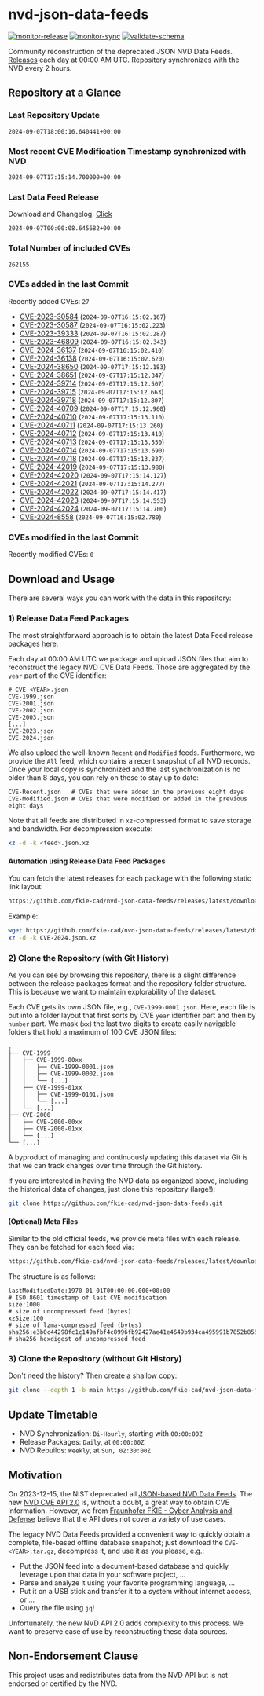 # nvd-json-data-feeds

[![monitor-release](https://github.com/fkie-cad/nvd-json-data-feeds/actions/workflows/monitor_release.yml/badge.svg)](https://github.com/fkie-cad/nvd-json-data-feeds/actions/workflows/monitor_release.yml)
[![monitor-sync](https://github.com/fkie-cad/nvd-json-data-feeds/actions/workflows/monitor_sync.yml/badge.svg)](https://github.com/fkie-cad/nvd-json-data-feeds/actions/workflows/monitor_sync.yml)
[![validate-schema](https://github.com/fkie-cad/nvd-json-data-feeds/actions/workflows/validate_schema.yml/badge.svg)](https://github.com/fkie-cad/nvd-json-data-feeds/actions/workflows/validate_schema.yml)

Community reconstruction of the deprecated JSON NVD Data Feeds.
[Releases](https://github.com/fkie-cad/nvd-json-data-feeds/releases/latest) each day at 00:00 AM UTC.
Repository synchronizes with the NVD every 2 hours.

## Repository at a Glance

### Last Repository Update

```plain
2024-09-07T18:00:16.640441+00:00
```

### Most recent CVE Modification Timestamp synchronized with NVD

```plain
2024-09-07T17:15:14.700000+00:00
```

### Last Data Feed Release

Download and Changelog: [Click](https://github.com/fkie-cad/nvd-json-data-feeds/releases/latest)

```plain
2024-09-07T00:00:08.645682+00:00
```

### Total Number of included CVEs

```plain
262155
```

### CVEs added in the last Commit

Recently added CVEs: `27`

- [CVE-2023-30584](CVE-2023/CVE-2023-305xx/CVE-2023-30584.json) (`2024-09-07T16:15:02.167`)
- [CVE-2023-30587](CVE-2023/CVE-2023-305xx/CVE-2023-30587.json) (`2024-09-07T16:15:02.223`)
- [CVE-2023-39333](CVE-2023/CVE-2023-393xx/CVE-2023-39333.json) (`2024-09-07T16:15:02.287`)
- [CVE-2023-46809](CVE-2023/CVE-2023-468xx/CVE-2023-46809.json) (`2024-09-07T16:15:02.343`)
- [CVE-2024-36137](CVE-2024/CVE-2024-361xx/CVE-2024-36137.json) (`2024-09-07T16:15:02.410`)
- [CVE-2024-36138](CVE-2024/CVE-2024-361xx/CVE-2024-36138.json) (`2024-09-07T16:15:02.620`)
- [CVE-2024-38650](CVE-2024/CVE-2024-386xx/CVE-2024-38650.json) (`2024-09-07T17:15:12.183`)
- [CVE-2024-38651](CVE-2024/CVE-2024-386xx/CVE-2024-38651.json) (`2024-09-07T17:15:12.347`)
- [CVE-2024-39714](CVE-2024/CVE-2024-397xx/CVE-2024-39714.json) (`2024-09-07T17:15:12.507`)
- [CVE-2024-39715](CVE-2024/CVE-2024-397xx/CVE-2024-39715.json) (`2024-09-07T17:15:12.663`)
- [CVE-2024-39718](CVE-2024/CVE-2024-397xx/CVE-2024-39718.json) (`2024-09-07T17:15:12.807`)
- [CVE-2024-40709](CVE-2024/CVE-2024-407xx/CVE-2024-40709.json) (`2024-09-07T17:15:12.960`)
- [CVE-2024-40710](CVE-2024/CVE-2024-407xx/CVE-2024-40710.json) (`2024-09-07T17:15:13.110`)
- [CVE-2024-40711](CVE-2024/CVE-2024-407xx/CVE-2024-40711.json) (`2024-09-07T17:15:13.260`)
- [CVE-2024-40712](CVE-2024/CVE-2024-407xx/CVE-2024-40712.json) (`2024-09-07T17:15:13.410`)
- [CVE-2024-40713](CVE-2024/CVE-2024-407xx/CVE-2024-40713.json) (`2024-09-07T17:15:13.550`)
- [CVE-2024-40714](CVE-2024/CVE-2024-407xx/CVE-2024-40714.json) (`2024-09-07T17:15:13.690`)
- [CVE-2024-40718](CVE-2024/CVE-2024-407xx/CVE-2024-40718.json) (`2024-09-07T17:15:13.837`)
- [CVE-2024-42019](CVE-2024/CVE-2024-420xx/CVE-2024-42019.json) (`2024-09-07T17:15:13.980`)
- [CVE-2024-42020](CVE-2024/CVE-2024-420xx/CVE-2024-42020.json) (`2024-09-07T17:15:14.127`)
- [CVE-2024-42021](CVE-2024/CVE-2024-420xx/CVE-2024-42021.json) (`2024-09-07T17:15:14.277`)
- [CVE-2024-42022](CVE-2024/CVE-2024-420xx/CVE-2024-42022.json) (`2024-09-07T17:15:14.417`)
- [CVE-2024-42023](CVE-2024/CVE-2024-420xx/CVE-2024-42023.json) (`2024-09-07T17:15:14.553`)
- [CVE-2024-42024](CVE-2024/CVE-2024-420xx/CVE-2024-42024.json) (`2024-09-07T17:15:14.700`)
- [CVE-2024-8558](CVE-2024/CVE-2024-85xx/CVE-2024-8558.json) (`2024-09-07T16:15:02.780`)


### CVEs modified in the last Commit

Recently modified CVEs: `0`



## Download and Usage

There are several ways you can work with the data in this repository:

### 1) Release Data Feed Packages

The most straightforward approach is to obtain the latest Data Feed release packages [here](https://github.com/fkie-cad/nvd-json-data-feeds/releases/latest).

Each day at 00:00 AM UTC we package and upload JSON files that aim to reconstruct the legacy NVD CVE Data Feeds.
Those are aggregated by the `year` part of the CVE identifier:

```
# CVE-<YEAR>.json
CVE-1999.json
CVE-2001.json
CVE-2002.json
CVE-2003.json
[...]
CVE-2023.json
CVE-2024.json
```

We also upload the well-known `Recent` and `Modified` feeds.
Furthermore, we provide the `All` feed, which contains a recent snapshot of all NVD records.
Once your local copy is synchronized and the last synchronization is no older than 8 days, you can rely on these to stay up to date:

```plain
CVE-Recent.json   # CVEs that were added in the previous eight days
CVE-Modified.json # CVEs that were modified or added in the previous eight days
```

Note that all feeds are distributed in `xz`-compressed format to save storage and bandwidth.
For decompression execute:

```sh
xz -d -k <feed>.json.xz
```

#### Automation using Release Data Feed Packages

You can fetch the latest releases for each package with the following static link layout:

```sh
https://github.com/fkie-cad/nvd-json-data-feeds/releases/latest/download/CVE-<YEAR>.json.xz
```

Example:

```sh
wget https://github.com/fkie-cad/nvd-json-data-feeds/releases/latest/download/CVE-2024.json.xz
xz -d -k CVE-2024.json.xz
```

### 2) Clone the Repository (with Git History)

As you can see by browsing this repository, there is a slight difference between the release packages format and the repository folder structure.
This is because we want to maintain explorability of the dataset.

Each CVE gets its own JSON file, e.g., `CVE-1999-0001.json`.
Here, each file is put into a folder layout that first sorts by CVE `year` identifier part and then by `number` part.
We mask (`xx`) the last two digits to create easily navigable folders that hold a maximum of 100 CVE JSON files:

```plain
.
├── CVE-1999
│   ├── CVE-1999-00xx
│   │   ├── CVE-1999-0001.json
│   │   ├── CVE-1999-0002.json
│   │   └── [...]
│   ├── CVE-1999-01xx
│   │   ├── CVE-1999-0101.json
│   │   └── [...]
│   └── [...]
├── CVE-2000
│   ├── CVE-2000-00xx
│   ├── CVE-2000-01xx
│   └── [...]
└── [...]
```

A byproduct of managing and continuously updating this dataset via Git is that we can track changes over time through the Git history.

If you are interested in having the NVD data as organized above, including the historical data of changes, just clone this repository (large!):

```sh
git clone https://github.com/fkie-cad/nvd-json-data-feeds.git
```

#### (Optional) Meta Files

Similar to the old official feeds, we provide meta files with each release. They can be fetched for each feed via:

```sh
https://github.com/fkie-cad/nvd-json-data-feeds/releases/latest/download/CVE-<YEAR>.meta
```

The structure is as follows:

```plain
lastModifiedDate:1970-01-01T00:00:00.000+00:00                          # ISO 8601 timestamp of last CVE modification
size:1000                                                               # size of uncompressed feed (bytes)
xzSize:100                                                              # size of lzma-compressed feed (bytes)
sha256:e3b0c44298fc1c149afbf4c8996fb92427ae41e4649b934ca495991b7852b855 # sha256 hexdigest of uncompressed feed
```

### 3) Clone the Repository (without Git History)

Don't need the history? Then create a shallow copy:

```sh
git clone --depth 1 -b main https://github.com/fkie-cad/nvd-json-data-feeds.git
```


## Update Timetable

* NVD Synchronization: `Bi-Hourly`, starting with `00:00:00Z`
* Release Packages: `Daily`, at `00:00:00Z`
* NVD Rebuilds: `Weekly`, at `Sun, 02:30:00Z`


## Motivation

On 2023-12-15, the NIST deprecated all [JSON-based NVD Data Feeds](https://nvd.nist.gov/vuln/data-feeds#divRetirementBanner-1).
The new [NVD CVE API 2.0](https://nvd.nist.gov/developers/vulnerabilities) is, without a doubt, a great way to obtain CVE information.
However, we from [Fraunhofer FKIE - Cyber Analysis and Defense](https://www.fkie.fraunhofer.de/en/departments/cad.html) believe that the API does not cover a variety of use cases.

The legacy NVD Data Feeds provided a convenient way to quickly obtain a complete, file-based offline database snapshot; just download the `CVE-<YEAR>.tar.gz`, decompress it, and use it as you please, e.g.:

- Put the JSON feed into a document-based database and quickly leverage upon that data in your software project, ...
- Parse and analyze it using your favorite programming language, ...
- Put it on a USB stick and transfer it to a system without internet access, or ...
- Query the file using `jq`!

Unfortunately, the new NVD API 2.0 adds complexity to this process.
We want to preserve ease of use by reconstructing these data sources.

## Non-Endorsement Clause

This project uses and redistributes data from the NVD API but is not endorsed or certified by the NVD.